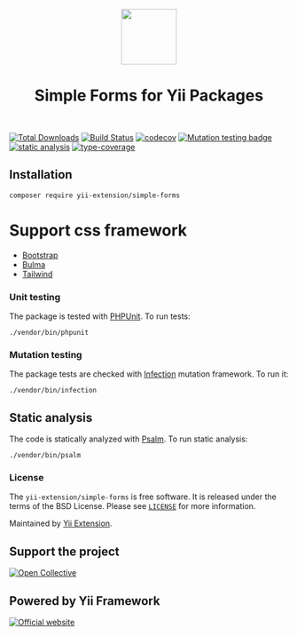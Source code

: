 <p align="center">
    <a href="https://github.com/yii-extension" target="_blank">
        <img src="https://lh3.googleusercontent.com/ehSTPnXqrkk0M3U-UPCjC0fty9K6lgykK2WOUA2nUHp8gIkRjeTN8z8SABlkvcvR-9PIrboxIvPGujPgWebLQeHHgX7yLUoxFSduiZrTog6WoZLiAvqcTR1QTPVRmns2tYjACpp7EQ=w2400" height="100px">
    </a>
    <h1 align="center">Simple Forms for Yii Packages</h1>
    <br>
</p>

[![Total Downloads](https://poser.pugx.org/yii-extension/simple-forms/downloads.png)](https://packagist.org/packages/yii-extension/simple-forms)
[![Build Status](https://github.com/yii-extension/simple-forms/workflows/build/badge.svg)](https://github.com/yii-extension/simple-forms/actions?query=workflow%3Abuild)
[![codecov](https://codecov.io/gh/yii-extension/simple-forms/branch/master/graph/badge.svg?token=SmlJzDGK2T)](https://codecov.io/gh/yii-extension/simple-forms)
[![Mutation testing badge](https://img.shields.io/endpoint?style=flat&url=https://badge-api.stryker-mutator.io/github.com/yii-extension/simple-forms/master)](https://dashboard.stryker-mutator.io/reports/github.com/yii-extension/simple-forms/master)
[![static analysis](https://github.com/yii-extension/simple-forms/workflows/static%20analysis/badge.svg)](https://github.com/yii-extension/simple-forms/actions?query=workflow%3A%22static+analysis%22)
[![type-coverage](https://shepherd.dev/github/yii-extension/simple-forms/coverage.svg)](https://shepherd.dev/github/yii-extension/simple-forms)


## Installation

```shell
composer require yii-extension/simple-forms
```

# Support css framework

- [Bootstrap](https://getbootstrap.com/docs/5.0/forms/overview/)
- [Bulma](https://bulma.io/documentation/form/)
- [Tailwind](https://v1.tailwindcss.com/components/forms)

### Unit testing

The package is tested with [PHPUnit](https://phpunit.de/). To run tests:

```shell
./vendor/bin/phpunit
```

### Mutation testing

The package tests are checked with [Infection](https://infection.github.io/) mutation framework. To run it:

```shell
./vendor/bin/infection
```

## Static analysis

The code is statically analyzed with [Psalm](https://psalm.dev/docs). To run static analysis:

```shell
./vendor/bin/psalm
```

### License

The `yii-extension/simple-forms` is free software. It is released under the terms of the BSD License.
Please see [`LICENSE`](./LICENSE.md) for more information.

Maintained by [Yii Extension](https://github.com/yii-extension).

## Support the project

[![Open Collective](https://img.shields.io/badge/Open%20Collective-sponsor-7eadf1?logo=open%20collective&logoColor=7eadf1&labelColor=555555)](https://opencollective.com/yiisoft)

## Powered by Yii Framework

[![Official website](https://img.shields.io/badge/Powered_by-Yii_Framework-green.svg?style=flat)](https://www.yiiframework.com/)
